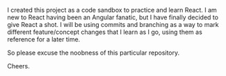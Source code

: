 I created this project as a code sandbox to practice and learn React. I am new to React having been an Angular fanatic, but I have finally decided to give React a shot. I will be using commits and branching as a way to mark different feature/concept changes that I learn as I go, using them as reference for a later time.

So please excuse the noobness of this particular repository.

Cheers.

